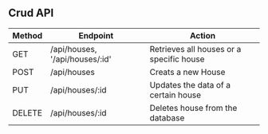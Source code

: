 ## Crud API

| Method | Endpoint | Action |
| ------ | -------- |------- |
| GET    | /api/houses, '/api/houses/:id'  | Retrieves all houses or a specific house |
| POST   | /api/houses  | Creats a new House |
| PUT    | /api/houses/:id  | Updates the data of a certain house |
| DELETE | /api/houses/:id  | Deletes house from the database |